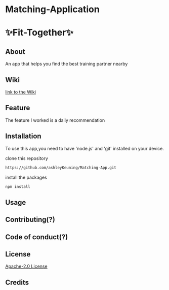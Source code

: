 # Matching-Application

# :sparkles:Fit-Together:sparkles:

## About
An app that helps you find the best training partner nearby


## Wiki 

[link to the Wiki](https://github.com/ashleyKeuning/Matching-App/wiki)

## Feature 

The feature I worked is a daily recommendation


## Installation

To use this app,you need to have 'node.js' and 'git' installed on your device.

clone this repository 

```bash
https://github.com/ashleyKeuning/Matching-App.git 
```

install the packages
```bash
npm install 
```

## Usage

## Contributing(?)

## Code of conduct(?)
## License

[Apache-2.0 License](https://github.com/ashleyKeuning/Matching-App/blob/main/LICENSE) 

## Credits
